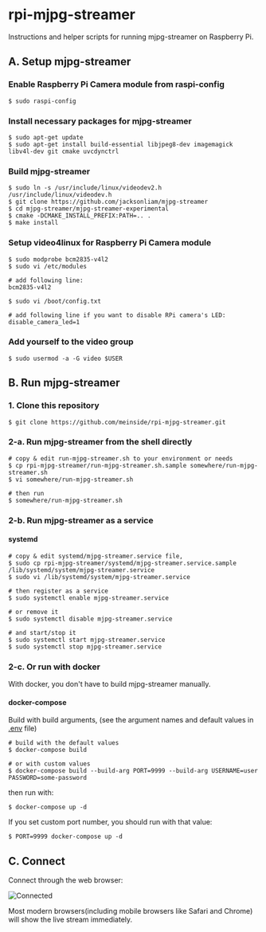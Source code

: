 # rpi-mjpg-streamer

Instructions and helper scripts for running mjpg-streamer on Raspberry Pi.


## A. Setup mjpg-streamer

### Enable Raspberry Pi Camera module from raspi-config

```
$ sudo raspi-config
```

### Install necessary packages for mjpg-streamer

```
$ sudo apt-get update
$ sudo apt-get install build-essential libjpeg8-dev imagemagick libv4l-dev git cmake uvcdynctrl
```

### Build mjpg-streamer

```
$ sudo ln -s /usr/include/linux/videodev2.h /usr/include/linux/videodev.h
$ git clone https://github.com/jacksonliam/mjpg-streamer
$ cd mjpg-streamer/mjpg-streamer-experimental
$ cmake -DCMAKE_INSTALL_PREFIX:PATH=.. .
$ make install
```

### Setup video4linux for Raspberry Pi Camera module

```
$ sudo modprobe bcm2835-v4l2
$ sudo vi /etc/modules

# add following line:
bcm2835-v4l2

$ sudo vi /boot/config.txt

# add following line if you want to disable RPi camera's LED:
disable_camera_led=1
```

### Add yourself to the video group

```
$ sudo usermod -a -G video $USER
```

## B. Run mjpg-streamer

### 1. Clone this repository

```
$ git clone https://github.com/meinside/rpi-mjpg-streamer.git
```

### 2-a. Run mjpg-streamer from the shell directly

```
# copy & edit run-mjpg-streamer.sh to your environment or needs
$ cp rpi-mjpg-streamer/run-mjpg-streamer.sh.sample somewhere/run-mjpg-streamer.sh
$ vi somewhere/run-mjpg-streamer.sh

# then run
$ somewhere/run-mjpg-streamer.sh
```

### 2-b. Run mjpg-streamer as a service

#### systemd

```
# copy & edit systemd/mjpg-streamer.service file,
$ sudo cp rpi-mjpg-streamer/systemd/mjpg-streamer.service.sample /lib/systemd/system/mjpg-streamer.service
$ sudo vi /lib/systemd/system/mjpg-streamer.service

# then register as a service
$ sudo systemctl enable mjpg-streamer.service

# or remove it
$ sudo systemctl disable mjpg-streamer.service

# and start/stop it
$ sudo systemctl start mjpg-streamer.service
$ sudo systemctl stop mjpg-streamer.service
```

### 2-c. Or run with docker

With docker, you don't have to build mjpg-streamer manually.

#### docker-compose

Build with build arguments, (see the argument names and default values in [.env](https://github.com/meinside/rpi-mjpg-streamer/blob/master/.env) file)

```
# build with the default values
$ docker-compose build

# or with custom values
$ docker-compose build --build-arg PORT=9999 --build-arg USERNAME=user PASSWORD=some-password
```

then run with:

```
$ docker-compose up -d
```

If you set custom port number, you should run with that value:

```
$ PORT=9999 docker-compose up -d
```

## C. Connect

Connect through the web browser:

![Connected](https://cloud.githubusercontent.com/assets/185988/2740477/3501d5b0-c6d3-11e3-85de-de3ceb302325.png)

Most modern browsers(including mobile browsers like Safari and Chrome) will show the live stream immediately.

